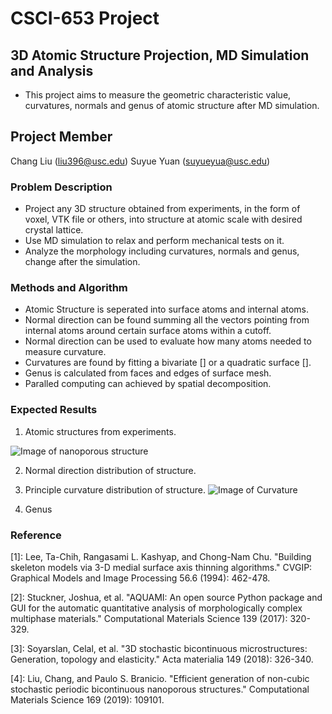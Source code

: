 # CSCI-653 Project
## 3D Atomic Structure Projection, MD Simulation and Analysis
- This project aims to measure the geometric characteristic value, curvatures, normals and genus of atomic structure after MD simulation. 

## **Project Member** ##
Chang Liu (liu396@usc.edu)
Suyue Yuan (suyueyua@usc.edu)

### Problem Description
- Project any 3D structure obtained from experiments, in the form of voxel, VTK file or others, into structure at atomic scale with desired crystal lattice. 
- Use MD simulation to relax and perform mechanical tests on it.
- Analyze the morphology including curvatures, normals and genus, change after the simulation. 
   
### Methods and Algorithm
- Atomic Structure is seperated into surface atoms and internal atoms.
- Normal direction can be found summing all the vectors pointing from internal atoms around certain surface atoms within a cutoff.  
- Normal direction can be used to evaluate how many atoms needed to measure curvature.  
- Curvatures are found by fitting a bivariate [] or a quadratic surface []. 
- Genus is calculated from faces and edges of surface mesh. 
- Paralled computing can achieved by spatial decomposition.

### Expected Results
1. Atomic structures from experiments.

![Image of nanoporous structure](https://github.com/liu396/CS653/blob/master/45%25_40_10.png)

2. Normal direction distribution of structure. 

3. Principle curvature distribution of structure.
![Image of Curvature](https://github.com/liu396/CS653/blob/master/45RD_matrix.png)
4. Genus 

### Reference
[1]: Lee, Ta-Chih, Rangasami L. Kashyap, and Chong-Nam Chu. "Building skeleton models via 3-D medial surface axis thinning algorithms." CVGIP: Graphical Models and Image Processing 56.6 (1994): 462-478.

[2]: Stuckner, Joshua, et al. "AQUAMI: An open source Python package and GUI for the automatic quantitative analysis of morphologically complex multiphase materials." Computational Materials Science 139 (2017): 320-329.

[3]: Soyarslan, Celal, et al. "3D stochastic bicontinuous microstructures: Generation, topology and elasticity." Acta materialia 149 (2018): 326-340.

[4]: Liu, Chang, and Paulo S. Branicio. "Efficient generation of non-cubic stochastic periodic bicontinuous nanoporous structures." Computational Materials Science 169 (2019): 109101.

